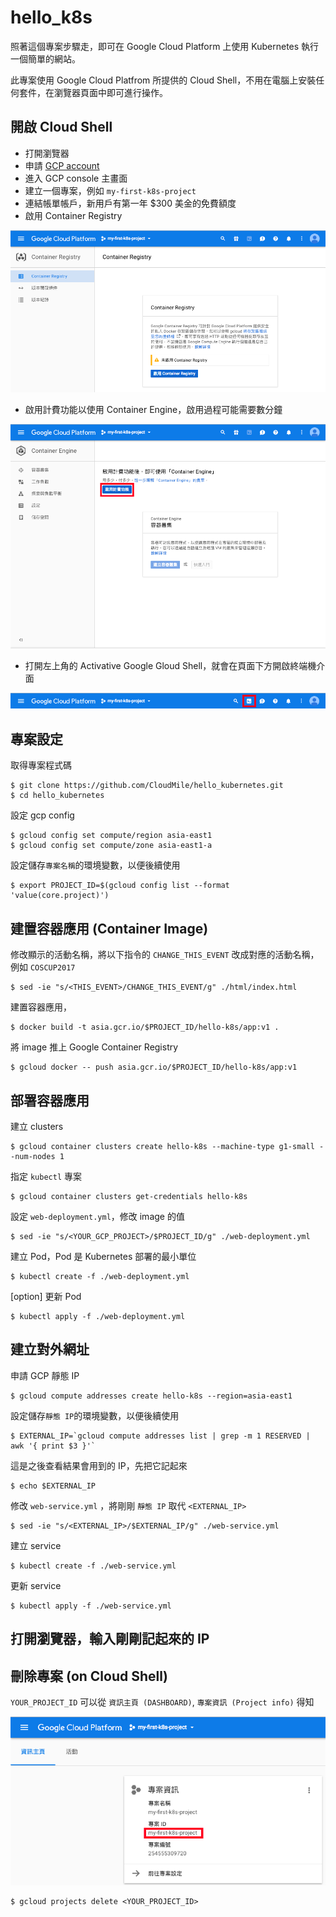 # hello_k8s

照著這個專案步驟走，即可在 Google Cloud Platform 上使用 Kubernetes 執行一個簡單的網站。

此專案使用 Google Cloud Platfrom 所提供的 Cloud Shell，不用在電腦上安裝任何套件，在瀏覽器頁面中即可進行操作。

## 開啟 Cloud Shell

- 打開瀏覽器
- 申請 [GCP account](https://cloud.google.com/)
- 進入 GCP console 主畫面
- 建立一個專案，例如 `my-first-k8s-project`
- 連結帳單帳戶，新用戶有第一年 $300 美金的免費額度
- 啟用 Container Registry

![](./screenshot/img02.png)

- 啟用計費功能以使用 Container Engine，啟用過程可能需要數分鐘

![](./screenshot/img03.png)

- 打開左上角的 Activative Google Gloud Shell，就會在頁面下方開啟終端機介面

![](./screenshot/img01.png)

## 專案設定

取得專案程式碼

```shell
$ git clone https://github.com/CloudMile/hello_kubernetes.git
$ cd hello_kubernetes
```

設定 gcp config

```shell
$ gcloud config set compute/region asia-east1
$ gcloud config set compute/zone asia-east1-a
```

設定儲存`專案名稱`的環境變數，以便後續使用

```shell
$ export PROJECT_ID=$(gcloud config list --format 'value(core.project)')
```

## 建置容器應用 (Container Image)

修改顯示的活動名稱，將以下指令的 `CHANGE_THIS_EVENT` 改成對應的活動名稱，例如 `COSCUP2017`

```shell
$ sed -ie "s/<THIS_EVENT>/CHANGE_THIS_EVENT/g" ./html/index.html
```

建置容器應用，

```shell
$ docker build -t asia.gcr.io/$PROJECT_ID/hello-k8s/app:v1 .
```

將 image 推上 Google Container Registry

```shell
$ gcloud docker -- push asia.gcr.io/$PROJECT_ID/hello-k8s/app:v1
```

## 部署容器應用

建立 clusters

```shell
$ gcloud container clusters create hello-k8s --machine-type g1-small --num-nodes 1
```

指定 `kubectl` 專案

```shell
$ gcloud container clusters get-credentials hello-k8s
```

設定 `web-deployment.yml`，修改 image 的值

```shell
$ sed -ie "s/<YOUR_GCP_PROJECT>/$PROJECT_ID/g" ./web-deployment.yml
```

建立 Pod，Pod 是 Kubernetes 部署的最小單位

```shell
$ kubectl create -f ./web-deployment.yml
```

[option] 更新 Pod

```shell
$ kubectl apply -f ./web-deployment.yml
```

## 建立對外網址

申請 GCP 靜態 IP

```shell
$ gcloud compute addresses create hello-k8s --region=asia-east1
```

設定儲存`靜態 IP`的環境變數，以便後續使用

```shell
$ EXTERNAL_IP=`gcloud compute addresses list | grep -m 1 RESERVED | awk '{ print $3 }'`
```

這是之後查看結果會用到的 IP，先把它記起來

```shell
$ echo $EXTERNAL_IP
```

修改 `web-service.yml` ，將剛剛 `靜態 IP` 取代 `<EXTERNAL_IP>`

```shell
$ sed -ie "s/<EXTERNAL_IP>/$EXTERNAL_IP/g" ./web-service.yml
```

建立 service

```shell
$ kubectl create -f ./web-service.yml
```

更新 service

```shell
$ kubectl apply -f ./web-service.yml
```

## 打開瀏覽器，輸入剛剛記起來的 IP

## 刪除專案 (on Cloud Shell)

`YOUR_PROJECT_ID` 可以從 `資訊主頁 (DASHBOARD)`, `專案資訊 (Project info)` 得知

![](./screenshot/img04.png)

```
$ gcloud projects delete <YOUR_PROJECT_ID>
```
